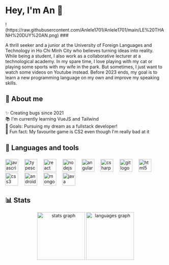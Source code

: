 <h1 align="left">Hey, I'm An 👋</h1>
!(https://raw.githubusercontent.com/Anlele1701/Anlele1701/main/LE%20THANH%20DUY%20AN.png)
###

<p align="left">A thrill seeker and a junior at the University of Foreign Languages and Technology in Ho Chi Minh City who believes turning ideas into reality. While being a student, I also work as a collaborative lecturer at a technological academy. In my spare time, I love playing with my cat or playing some sports with my wife in the park. But sometimes, I just want to watch some videos on Youtube instead. Before 2023 ends, my goal is to learn a new programming language on my own and improve my speaking skills.</p>

###

<h2 align="left">🥷 About me</h2>

###

<p align="left">✨ Creating bugs since 2021<br>📚 I'm currently learning VueJS and Tailwind<br>🎯 Goals: Pursuing my dream as a fullstack developer!<br>🎲 Fun fact: My favourite game is CS2 even though I'm really bad at it</p>

###

<h2 align="left"> 🧰 Languages and tools</h2>

###

<div align="left">
  <img src="https://cdn.jsdelivr.net/gh/devicons/devicon/icons/javascript/javascript-original.svg" height="40" alt="javascript logo"  />
  <img width="12" />
  <img src="https://cdn.jsdelivr.net/gh/devicons/devicon/icons/typescript/typescript-original.svg" height="40" alt="typescript logo"  />
  <img width="12" />
  <img src="https://cdn.jsdelivr.net/gh/devicons/devicon/icons/react/react-original.svg" height="40" alt="react logo"  />
  <img width="12" />
  <img src="https://cdn.jsdelivr.net/gh/devicons/devicon/icons/nodejs/nodejs-original.svg" height="40" alt="nodejs logo"  />
  <img width="12" />
  <img src="https://cdn.jsdelivr.net/gh/devicons/devicon/icons/angularjs/angularjs-original.svg" height="40" alt="angularjs logo"  />
  <img width="12" />
  <img src="https://cdn.jsdelivr.net/gh/devicons/devicon/icons/csharp/csharp-original.svg" height="40" alt="csharp logo"  />
  <img width="12" />
  <img src="https://cdn.jsdelivr.net/gh/devicons/devicon/icons/git/git-original.svg" height="40" alt="git logo"  />
  <img width="12" />
  <img src="https://cdn.jsdelivr.net/gh/devicons/devicon/icons/html5/html5-original.svg" height="40" alt="html5 logo"  />
  <img width="12" />
  <img src="https://cdn.jsdelivr.net/gh/devicons/devicon/icons/css3/css3-original.svg" height="40" alt="css3 logo"  />
  <img width="12" />
  <img src="https://cdn.jsdelivr.net/gh/devicons/devicon/icons/android/android-original.svg" height="40" alt="android logo"  />
  <img width="12" />
  <img src="https://cdn.jsdelivr.net/gh/devicons/devicon/icons/mongodb/mongodb-original.svg" height="40" alt="mongodb logo"  />
  <img width="12" />
  <img src="https://cdn.jsdelivr.net/gh/devicons/devicon/icons/java/java-original.svg" height="40" alt="java logo"  />
</div>

###
<h2 align = "left"> 📊 Stats </h2>
<div align="center">
  <img src="https://github-readme-stats.vercel.app/api?username=Anlele1701&hide_title=false&hide_rank=false&show_icons=true&include_all_commits=true&count_private=true&disable_animations=false&theme=dracula&locale=en&hide_border=false&order=1" height="150" alt="stats graph"  />
  <img src="https://github-readme-stats.vercel.app/api/top-langs?username=Anlele1701&locale=en&hide_title=false&layout=compact&card_width=320&langs_count=5&theme=dracula&hide_border=false&order=2" height="150" alt="languages graph"  />
</div>

###
